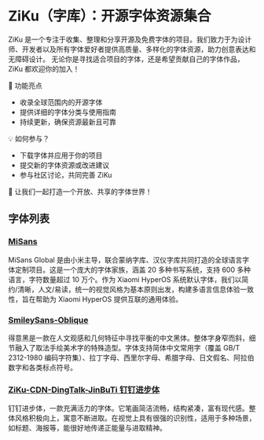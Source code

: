 
# ZiKu（字库）：开源字体资源集合

ZiKu 是一个专注于收集、整理和分享开源及免费字体的项目。我们致力于为设计师、开发者以及所有字体爱好者提供高质量、多样化的字体资源，助力创意表达和无障碍设计。
无论你是寻找适合项目的字体，还是希望贡献自己的字体作品，ZiKu 都欢迎你的加入！

📖 功能亮点

- 收录全球范围内的开源字体
- 提供详细的字体分类与使用指南
- 持续更新，确保资源最新且可靠

💡 如何参与？

- 下载字体并应用于你的项目
- 提交新的字体资源或改进建议
- 参与社区讨论，共同完善 ZiKu

🌟 让我们一起打造一个开放、共享的字体世界！

## 字体列表
### [MiSans](https://github.com/no-teasy/ZiKu-CDN-MiSans) 
MiSans Global 是由小米主导，联合蒙纳字库、汉仪字库共同打造的全球语言字体定制项目。这是一个庞大的字体家族，涵盖 20 多种书写系统，支持 600 多种语言，字符数量超过 10 万个。作为 Xiaomi HyperOS 系统默认字体，我们以简约/清晰，人文/易读，统一的视觉风格为基本原则出发，构建多语言信息体验一致性，旨在帮助为 Xiaomi HyperOS 提供互联的通用体验。

### [SmileySans-Oblique](https://github.com/no-teasy/ZiKu-CDN-SmileySans-Oblique?) 
得意黑是一款在人文观感和几何特征中寻找平衡的中文黑体。整体字身窄而斜，细节融入了取法手绘美术字的特殊造型。字体支持简体中文常用字（覆盖 GB/T 2312-1980 编码字符集）、拉丁字母、西里尔字母、希腊字母、日文假名、阿拉伯数字和各类标点符号。

### [ZiKu-CDN-DingTalk-JinBuTi 钉钉进步体](https://github.com/no-teasy/ZiKu-CDN-DingTalk-JinBuTi)
钉钉进步体，一款充满活力的字体。它笔画简洁流畅，结构紧凑，富有现代感。整体风格积极向上，寓意不断进取。在视觉上具有很强的识别性，适用于多种场景，如标题、海报等，能很好地传递正能量与进取精神。